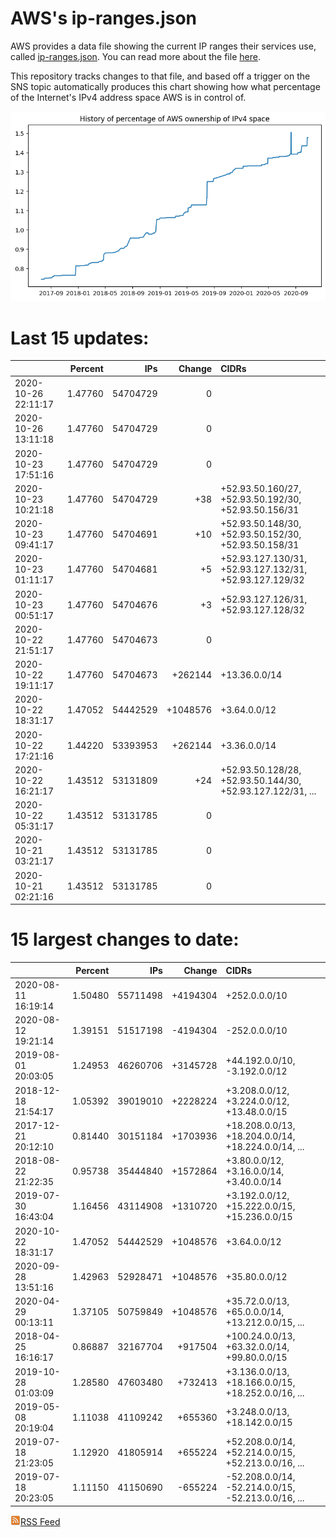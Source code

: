 # AWS's ip-ranges.json

AWS provides a data file showing the current IP ranges their
services use, called [ip-ranges.json](https://ip-ranges.amazonaws.com/ip-ranges.json).  You 
can read more about the file [here](https://docs.aws.amazon.com/general/latest/gr/aws-ip-ranges.html).

This repository tracks changes to that file, and based off a trigger on the SNS topic 
automatically produces this chart showing how what percentage of the Internet's IPv4 
address space AWS is in control of.

![History of AWS](history_count.png)

# Last 15 updates:

| | Percent | IPs | Change | CIDRs |
| :--- | ---: | ---: | ---: | :--- |
| 2020-10-26 22:11:17 | 1.47760 | 54704729 | 0 |  |
| 2020-10-26 13:11:18 | 1.47760 | 54704729 | 0 |  |
| 2020-10-23 17:51:16 | 1.47760 | 54704729 | 0 |  |
| 2020-10-23 10:21:18 | 1.47760 | 54704729 | +38 | +52.93.50.160/27, +52.93.50.192/30, +52.93.50.156/31 |
| 2020-10-23 09:41:17 | 1.47760 | 54704691 | +10 | +52.93.50.148/30, +52.93.50.152/30, +52.93.50.158/31 |
| 2020-10-23 01:11:17 | 1.47760 | 54704681 | +5 | +52.93.127.130/31, +52.93.127.132/31, +52.93.127.129/32 |
| 2020-10-23 00:51:17 | 1.47760 | 54704676 | +3 | +52.93.127.126/31, +52.93.127.128/32 |
| 2020-10-22 21:51:17 | 1.47760 | 54704673 | 0 |  |
| 2020-10-22 19:11:17 | 1.47760 | 54704673 | +262144 | +13.36.0.0/14 |
| 2020-10-22 18:31:17 | 1.47052 | 54442529 | +1048576 | +3.64.0.0/12 |
| 2020-10-22 17:21:16 | 1.44220 | 53393953 | +262144 | +3.36.0.0/14 |
| 2020-10-22 16:21:17 | 1.43512 | 53131809 | +24 | +52.93.50.128/28, +52.93.50.144/30, +52.93.127.122/31, ... |
| 2020-10-22 05:31:17 | 1.43512 | 53131785 | 0 |  |
| 2020-10-21 03:21:17 | 1.43512 | 53131785 | 0 |  |
| 2020-10-21 02:21:16 | 1.43512 | 53131785 | 0 |  |


# 15 largest changes to date:

| | Percent | IPs | Change | CIDRs |
| :--- | ---: | ---: | ---: | :--- |
| 2020-08-11 16:19:14 | 1.50480 | 55711498 | +4194304 | +252.0.0.0/10 |
| 2020-08-12 19:21:14 | 1.39151 | 51517198 | -4194304 | -252.0.0.0/10 |
| 2019-08-01 20:03:05 | 1.24953 | 46260706 | +3145728 | +44.192.0.0/10, -3.192.0.0/12 |
| 2018-12-18 21:54:17 | 1.05392 | 39019010 | +2228224 | +3.208.0.0/12, +3.224.0.0/12, +13.48.0.0/15 |
| 2017-12-21 20:12:10 | 0.81440 | 30151184 | +1703936 | +18.208.0.0/13, +18.204.0.0/14, +18.224.0.0/14, ... |
| 2018-08-22 21:22:35 | 0.95738 | 35444840 | +1572864 | +3.80.0.0/12, +3.16.0.0/14, +3.40.0.0/14 |
| 2019-07-30 16:43:04 | 1.16456 | 43114908 | +1310720 | +3.192.0.0/12, +15.222.0.0/15, +15.236.0.0/15 |
| 2020-10-22 18:31:17 | 1.47052 | 54442529 | +1048576 | +3.64.0.0/12 |
| 2020-09-28 13:51:16 | 1.42963 | 52928471 | +1048576 | +35.80.0.0/12 |
| 2020-04-29 00:13:11 | 1.37105 | 50759849 | +1048576 | +35.72.0.0/13, +65.0.0.0/14, +13.212.0.0/15, ... |
| 2018-04-25 16:16:17 | 0.86887 | 32167704 | +917504 | +100.24.0.0/13, +63.32.0.0/14, +99.80.0.0/15 |
| 2019-10-28 01:03:09 | 1.28580 | 47603480 | +732413 | +3.136.0.0/13, +18.166.0.0/15, +18.252.0.0/16, ... |
| 2019-05-08 20:19:04 | 1.11038 | 41109242 | +655360 | +3.248.0.0/13, +18.142.0.0/15 |
| 2019-07-18 21:23:05 | 1.12920 | 41805914 | +655224 | +52.208.0.0/14, +52.214.0.0/15, +52.213.0.0/16, ... |
| 2019-07-18 20:23:05 | 1.11150 | 41150690 | -655224 | -52.208.0.0/14, -52.214.0.0/15, -52.213.0.0/16, ... |


[![RSS Icon](rss-icon.png)RSS Feed](https://raw.githubusercontent.com/seligman/aws-ip-ranges/master/rss.xml)

